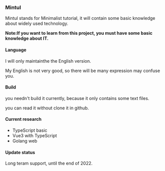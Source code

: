### Mintul

Mintul stands for Minimalist tutorial, it will contain some basic knowledge about widely used technology.

**Note:If you want to learn from this project, you must have some basic knowledge about IT.**

#### Language

I will only maintainthe the English version.

My English is not very good, so there will be many expression may confuse you.

#### Build

you needn't build it currently, because it only contains some text files.

you can read it without clone it in github.

#### Current research

* TypeScript basic
* Vue3 with TypeScript
* Golang web

#### Update status

Long teram support, until the end of 2022.

